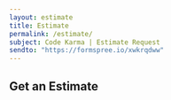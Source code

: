 ```yaml
---
layout: estimate
title: Estimate
permalink: /estimate/
subject: Code Karma | Estimate Request
sendto: "https://formspree.io/xwkrqdww"
---
```


## Get an Estimate